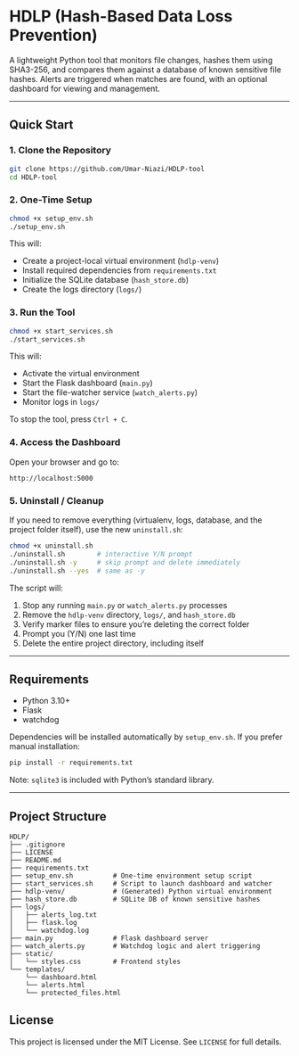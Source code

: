 # HDLP (Hash-Based Data Loss Prevention)

A lightweight Python tool that monitors file changes, hashes them using SHA3-256, and compares them against a database of known sensitive file hashes. Alerts are triggered when matches are found, with an optional dashboard for viewing and management.

-----

## Quick Start

### 1\. Clone the Repository

```bash
git clone https://github.com/Umar-Niazi/HDLP-tool
cd HDLP-tool
```

### 2\. One-Time Setup

```bash
chmod +x setup_env.sh
./setup_env.sh
```

This will:

  - Create a project-local virtual environment (`hdlp-venv`)
  - Install required dependencies from `requirements.txt`
  - Initialize the SQLite database (`hash_store.db`)
  - Create the logs directory (`logs/`)

### 3\. Run the Tool

```bash
chmod +x start_services.sh
./start_services.sh
```

This will:

  - Activate the virtual environment
  - Start the Flask dashboard (`main.py`)
  - Start the file-watcher service (`watch_alerts.py`)
  - Monitor logs in `logs/`

To stop the tool, press `Ctrl + C`.

### 4\. Access the Dashboard

Open your browser and go to:

```
http://localhost:5000
```

### 5. Uninstall / Cleanup

If you need to remove everything (virtualenv, logs, database, and the project folder itself), use the new `uninstall.sh`:

```bash
chmod +x uninstall.sh
./uninstall.sh        # interactive Y/N prompt
./uninstall.sh -y     # skip prompt and delete immediately
./uninstall.sh --yes  # same as -y
```

The script will:

1. Stop any running `main.py` or `watch_alerts.py` processes
2. Remove the `hdlp-venv` directory, `logs/`, and `hash_store.db`
3. Verify marker files to ensure you’re deleting the correct folder
4. Prompt you (Y/N) one last time
5. Delete the entire project directory, including itself


-----

## Requirements

  - Python 3.10+
  - Flask
  - watchdog

Dependencies will be installed automatically by `setup_env.sh`. If you prefer manual installation:

```bash
pip install -r requirements.txt
```

Note: `sqlite3` is included with Python’s standard library.

-----

## Project Structure

```
HDLP/
├── .gitignore
├── LICENSE
├── README.md
├── requirements.txt
├── setup_env.sh          # One-time environment setup script
├── start_services.sh     # Script to launch dashboard and watcher
├── hdlp-venv/            # (Generated) Python virtual environment
├── hash_store.db         # SQLite DB of known sensitive hashes
├── logs/
│   ├── alerts_log.txt
│   ├── flask.log
│   └── watchdog.log
├── main.py               # Flask dashboard server
├── watch_alerts.py       # Watchdog logic and alert triggering
├── static/
│   └── styles.css        # Frontend styles
└── templates/
    └── dashboard.html   
    └── alerts.html    
    └── protected_files.html    
```

## License

This project is licensed under the MIT License. See `LICENSE` for full details.
